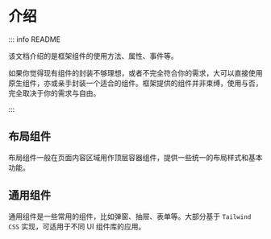 # 介绍

::: info README

该文档介绍的是框架组件的使用方法、属性、事件等。

如果你觉得现有组件的封装不够理想，或者不完全符合你的需求，大可以直接使用原生组件，亦或亲手封装一个适合的组件。框架提供的组件并非束缚，使用与否，完全取决于你的需求与自由。

:::

## 布局组件

布局组件一般在页面内容区域用作顶层容器组件，提供一些统一的布局样式和基本功能。

## 通用组件

通用组件是一些常用的组件，比如弹窗、抽屉、表单等。大部分基于 `Tailwind CSS` 实现，可适用于不同 UI 组件库的应用。
